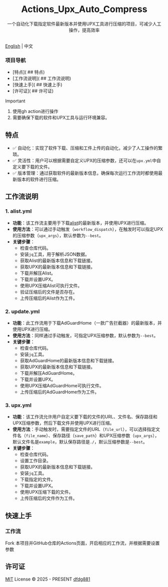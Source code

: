 <div align="center">
  <h1 align="center">Actions_Upx_Auto_Compress</h1>
</div>

<div align="center">一个自动化下载指定软件最新版本并使用UPX工具进行压缩的项目，可减少人工操作，提高效率</div>
<br>
<p align="center">
  <!-- 这里可添加项目的一些状态图标，如版本、下载量等，由于没有具体信息，暂不添加 -->
</p>

[English](./README_en.md) | 中文

### 项目导航
- [特点]( ## 特点)
- [工作流说明]( ## 工作流说明)
- [快速上手]( ## 快速上手)
- [许可证]( ## 许可证)

> [!IMPORTANT]
> 1. 使用gh action进行操作
> 2. 需要确保下载的软件和UPX工具与运行环境兼容。

## 特点

- ✅ 自动化：实现了软件下载、压缩和工件上传的自动化，减少了人工操作的繁琐。
- ✅ 灵活性：用户可以根据需要自定义UPX的压缩参数，还可以在`upx.yml`中自定义要下载的文件。
- ✅ 版本管理：通过获取软件的最新版本信息，确保每次运行工作流时都使用最新版本的软件进行压缩。

## 工作流说明

### 1. alist.yml
- **功能**：该工作流主要用于下载[alist](https://github.com/AlistGo/alist)的最新版本，并使用UPX进行压缩。
- **使用方法**：可以通过手动触发（`workflow_dispatch`），在触发时可以指定UPX的压缩参数（`upx_args`），默认参数为`--best`。
- **关键步骤**：
    - 检查仓库代码。
    - 安装`jq`工具，用于解析JSON数据。
    - 获取Alist的最新版本信息和下载链接。
    - 获取UPX的最新版本信息和下载链接。
    - 下载并解压Alist。
    - 下载并设置UPX。
    - 使用UPX压缩Alist可执行文件。
    - 验证压缩后的文件是否存在。
    - 上传压缩后的Alist作为工件。

### 2. update.yml
- **功能**：此工作流用于下载AdGuardHome（一款广告拦截器）的最新版本，并使用UPX进行压缩。
- **使用方法**：同样通过手动触发，可指定UPX压缩参数，默认参数为`--best`。
- **关键步骤**：
    - 检查仓库代码。
    - 安装`jq`工具。
    - 获取AdGuardHome的最新版本信息和下载链接。
    - 获取UPX的最新版本信息和下载链接。
    - 下载并解压AdGuardHome。
    - 下载并设置UPX。
    - 使用UPX压缩AdGuardHome可执行文件。
    - 上传压缩后的AdGuardHome作为工件。

### 3. upx.yml
- **功能**：该工作流允许用户自定义要下载的文件的URL、文件名、保存路径和UPX压缩参数，然后下载文件并使用UPX进行压缩。
- **使用方法**：手动触发时，需要指定文件的URL（`file_url`），可以选择指定文件名（`file_name`）、保存路径（`save_path`）和UPX压缩参数（`upx_args`），默认文件名是`example`，默认保存路径是`./`，默认压缩参数是`--best`。
- **关键步骤**：
    - 检查仓库代码。
    - 设置工作目录。
    - 获取UPX的最新版本信息和下载链接。
    - 安装`jq`工具。
    - 下载指定的文件。
    - 下载并设置UPX。
    - 使用UPX压缩下载的文件。
    - 上传压缩后的文件作为工件。

## 快速上手

### 工作流
Fork 本项目并GitHub仓库的Actions页面，开启相应的工作流，并根据需要设置参数

## 许可证

[MIT](./LICENSE) License &copy; 2025 - PRESENT [dfdg881](https://github.com/dfdg881)
